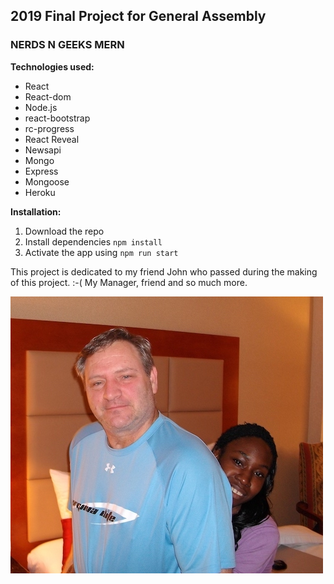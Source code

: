## 2019 Final Project for General Assembly

### NERDS N GEEKS MERN

**Technologies used:** 

- React
- React-dom
- Node.js
- react-bootstrap
- rc-progress
- React Reveal
- Newsapi
- Mongo
- Express
- Mongoose
- Heroku

**Installation:** 

1. Download the repo
2. Install dependencies `npm install`
3. Activate the app using `npm run start`


This project is dedicated to my friend John who passed during the making of this project. :-( My Manager, friend and so much more.

![john](/SANY0053.JPG)
